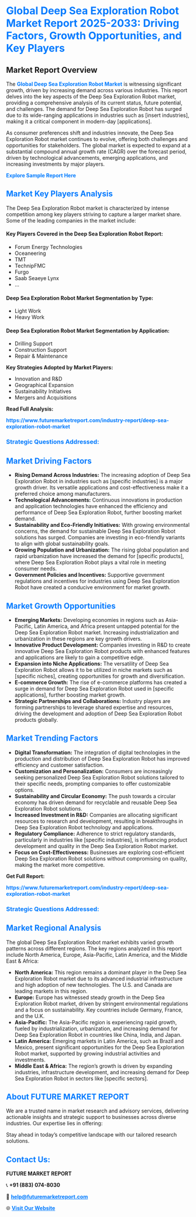 <h1 style="color: #007BFF;">Global Deep Sea Exploration Robot Market Report 2025-2033: Driving Factors, Growth Opportunities, and Key Players</h1>

<section id="overview">
<h2>Market Report Overview</h2>
<p>The <a href="https://www.futuremarketreport.com/industry-report/deep-sea-exploration-robot-market" style="color: #007BFF; text-decoration: none;"><strong>Global Deep Sea Exploration Robot Market</strong></a> is witnessing significant growth, driven by increasing demand across various industries. This report delves into the key aspects of the Deep Sea Exploration Robot market, providing a comprehensive analysis of its current status, future potential, and challenges. The demand for Deep Sea Exploration Robot has surged due to its wide-ranging applications in industries such as [insert industries], making it a critical component in modern-day [applications].</p>
<p>As consumer preferences shift and industries innovate, the Deep Sea Exploration Robot market continues to evolve, offering both challenges and opportunities for stakeholders. The global market is expected to expand at a substantial compound annual growth rate (CAGR) over the forecast period, driven by technological advancements, emerging applications, and increasing investments by major players.</p>
</section>

<section id="overview">
<p><a href="https://www.futuremarketreport.com/request-sample/reportId=102761" style="color: #007BFF; text-decoration: none;"><strong>Explore Sample Report Here</strong></a></p>
</section>

<section id="key-players">
<h2 style="color: #007BFF;">Market Key Players Analysis</h2>
<p>The Deep Sea Exploration Robot market is characterized by intense competition among key players striving to capture a larger market share. Some of the leading companies in the market include:</p>
<h4>Key Players Covered in the Deep Sea Exploration Robot Report:</h4>
<ul><li>Forum Energy Technologies</li><li>Oceaneering</li><li>TMT</li><li>TechnipFMC</li><li>Furgo</li><li>Saab Seaeye Lynx</li><li>...</li></ul>
<h4>Deep Sea Exploration Robot Market Segmentation by Type:</h4>
<ul><li>Light Work</li><li>Heavy Work</li></ul>

<h4>Deep Sea Exploration Robot Market Segmentation by Application:</h4>
<ul><li>Drilling Support</li><li>Construction Support</li><li>Repair &amp; Maintenance</li></ul>
<p><strong>Key Strategies Adopted by Market Players:</strong></p>
<ul>
<li>Innovation and R&D</li>
<li>Geographical Expansion</li>
<li>Sustainability Initiatives</li>
<li>Mergers and Acquisitions</li>
</ul>
</section>

<section>
<p><strong>Read Full Analysis: </strong></p><a href="https://www.futuremarketreport.com/industry-report/deep-sea-exploration-robot-market" style="color: #007BFF; text-decoration: none;"><strong>https://www.futuremarketreport.com/industry-report/deep-sea-exploration-robot-market</strong></a>
<h3 style="color: #007BFF;">Strategic Questions Addressed:</h3>
</section>

<section id="driving-factors">
<h2 style="color: #007BFF;">Market Driving Factors</h2>
<ul>
<li><strong>Rising Demand Across Industries:</strong> The increasing adoption of Deep Sea Exploration Robot in industries such as [specific industries] is a major growth driver. Its versatile applications and cost-effectiveness make it a preferred choice among manufacturers.</li>
<li><strong>Technological Advancements:</strong> Continuous innovations in production and application technologies have enhanced the efficiency and performance of Deep Sea Exploration Robot, further boosting market demand.</li>
<li><strong>Sustainability and Eco-Friendly Initiatives:</strong> With growing environmental concerns, the demand for sustainable Deep Sea Exploration Robot solutions has surged. Companies are investing in eco-friendly variants to align with global sustainability goals.</li>
<li><strong>Growing Population and Urbanization:</strong> The rising global population and rapid urbanization have increased the demand for [specific products], where Deep Sea Exploration Robot plays a vital role in meeting consumer needs.</li>
<li><strong>Government Policies and Incentives:</strong> Supportive government regulations and incentives for industries using Deep Sea Exploration Robot have created a conducive environment for market growth.</li>
</ul>
</section>

<section id="growth-opportunities">
<h2 style="color: #007BFF;">Market Growth Opportunities</h2>
<ul>
<li><strong>Emerging Markets:</strong> Developing economies in regions such as Asia-Pacific, Latin America, and Africa present untapped potential for the Deep Sea Exploration Robot market. Increasing industrialization and urbanization in these regions are key growth drivers.</li>
<li><strong>Innovative Product Development:</strong> Companies investing in R&D to create innovative Deep Sea Exploration Robot products with enhanced features and applications are likely to gain a competitive edge.</li>
<li><strong>Expansion into Niche Applications:</strong> The versatility of Deep Sea Exploration Robot allows it to be utilized in niche markets such as [specific niches], creating opportunities for growth and diversification.</li>
<li><strong>E-commerce Growth:</strong> The rise of e-commerce platforms has created a surge in demand for Deep Sea Exploration Robot used in [specific applications], further boosting market growth.</li>
<li><strong>Strategic Partnerships and Collaborations:</strong> Industry players are forming partnerships to leverage shared expertise and resources, driving the development and adoption of Deep Sea Exploration Robot products globally.</li>
</ul>
</section>

<section id="trending-factors">
<h2 style="color: #007BFF;">Market Trending Factors</h2>
<ul>
<li><strong>Digital Transformation:</strong> The integration of digital technologies in the production and distribution of Deep Sea Exploration Robot has improved efficiency and customer satisfaction.</li>
<li><strong>Customization and Personalization:</strong> Consumers are increasingly seeking personalized Deep Sea Exploration Robot solutions tailored to their specific needs, prompting companies to offer customizable options.</li>
<li><strong>Sustainability and Circular Economy:</strong> The push towards a circular economy has driven demand for recyclable and reusable Deep Sea Exploration Robot solutions.</li>
<li><strong>Increased Investment in R&D:</strong> Companies are allocating significant resources to research and development, resulting in breakthroughs in Deep Sea Exploration Robot technology and applications.</li>
<li><strong>Regulatory Compliance:</strong> Adherence to strict regulatory standards, particularly in industries like [specific industries], is influencing product development and quality in the Deep Sea Exploration Robot market.</li>
<li><strong>Focus on Cost-Effectiveness:</strong> Businesses are exploring cost-efficient Deep Sea Exploration Robot solutions without compromising on quality, making the market more competitive.</li>
</ul>
</section>

<section>
<p><strong>Get Full Report: </strong></p><a href="https://www.futuremarketreport.com/industry-report/deep-sea-exploration-robot-market" style="color: #007BFF; text-decoration: none;"><strong>https://www.futuremarketreport.com/industry-report/deep-sea-exploration-robot-market</strong></a>
<h3 style="color: #007BFF;">Strategic Questions Addressed:</h3>
</section>


<section id="regional-analysis">
<h2 style="color: #007BFF;">Market Regional Analysis</h2>
<p>The global Deep Sea Exploration Robot market exhibits varied growth patterns across different regions. The key regions analyzed in this report include North America, Europe, Asia-Pacific, Latin America, and the Middle East & Africa:</p>
<ul>
<li><strong>North America:</strong> This region remains a dominant player in the Deep Sea Exploration Robot market due to its advanced industrial infrastructure and high adoption of new technologies. The U.S. and Canada are leading markets in this region.</li>
<li><strong>Europe:</strong> Europe has witnessed steady growth in the Deep Sea Exploration Robot market, driven by stringent environmental regulations and a focus on sustainability. Key countries include Germany, France, and the U.K.</li>
<li><strong>Asia-Pacific:</strong> The Asia-Pacific region is experiencing rapid growth, fueled by industrialization, urbanization, and increasing demand for Deep Sea Exploration Robot in countries like China, India, and Japan.</li>
<li><strong>Latin America:</strong> Emerging markets in Latin America, such as Brazil and Mexico, present significant opportunities for the Deep Sea Exploration Robot market, supported by growing industrial activities and investments.</li>
<li><strong>Middle East & Africa:</strong> The region’s growth is driven by expanding industries, infrastructure development, and increasing demand for Deep Sea Exploration Robot in sectors like [specific sectors].</li>
</ul>
</section>

<footer>
<h2 style="color: #007BFF;">About FUTURE MARKET REPORT</h2>
<p>We are a trusted name in market research and advisory services, delivering actionable insights and strategic support to businesses across diverse industries. Our expertise lies in offering:</p>

<p>Stay ahead in today’s competitive landscape with our tailored research solutions.</p>

<h2 style="color: #007BFF;">Contact Us:</h2>
<p><strong>FUTURE MARKET REPORT</strong></p>
<p>📞 <strong>+91 (883) 074-8030</strong></p>
<p>📧 <strong><a href="mailto:help@futuremarketreport.com" style="color: #007BFF;">help@futuremarketreport.com</a></strong></p>
<p>🌐 <strong><a href="https://www.futuremarketreport.com/" style="color: #007BFF;">Visit Our Website</a></strong></p>
</footer>